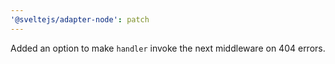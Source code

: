 ```yaml
---
'@sveltejs/adapter-node': patch
---
```


Added an option to make `handler` invoke the next middleware on 404 errors.
